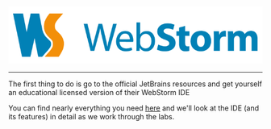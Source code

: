 
![](images/webstorm.gif)

---

The first thing to do is go to the official JetBrains resources and get yourself an educational licensed version of their WebStorm IDE

You can find nearly everything you need [here](https://www.jetbrains.com/webstorm/) and we'll look at the IDE (and its features) in detail as we work through the labs.